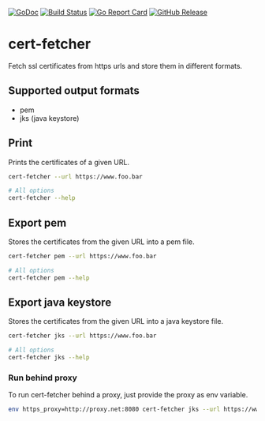 [![GoDoc](https://godoc.org/github.com/bakito/cert-fetcher?status.svg)](http://godoc.org/github.com/bakito/cert-fetcher)
[![Build Status](https://travis-ci.com/bakito/cert-fetcher.svg?branch=master)](https://travis-ci.com/bakito/cert-fetcher)
[![Go Report Card](https://goreportcard.com/badge/github.com/bakito/cert-fetcher)](https://goreportcard.com/report/github.com/bakito/cert-fetcher)
[![GitHub Release](https://img.shields.io/github/release/bakito/cert-fercher.svg?style=flat)](https://github.com/bakito/cert-fetcher/releases)

# cert-fetcher

Fetch ssl certificates from https urls and store them in different formats.

## Supported output formats

- pem
- jks (java keystore)

## Print

Prints the certificates of a given URL.

```bash
cert-fetcher --url https://www.foo.bar

# All options
cert-fetcher --help
```

## Export pem

Stores the certificates from the given URL into a pem file.

```bash
cert-fetcher pem --url https://www.foo.bar

# All options
cert-fetcher pem --help
```

## Export java keystore

Stores the certificates from the given URL into a java keystore file.

```bash
cert-fetcher jks --url https://www.foo.bar

# All options
cert-fetcher jks --help
```

### Run behind proxy

To run cert-fetcher behind a proxy, just provide the proxy as env variable.

```bash
env https_proxy=http://proxy.net:8080 cert-fetcher jks --url https://www.foo.bar
```
